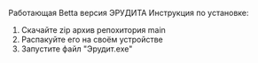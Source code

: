 Работающая Betta версия ЭРУДИТА
Инструкция по установке:
1) Скачайте zip архив репохитория main
2) Распакуйте его на своём устройстве
3) Запустите файл "Эрудит.exe"
